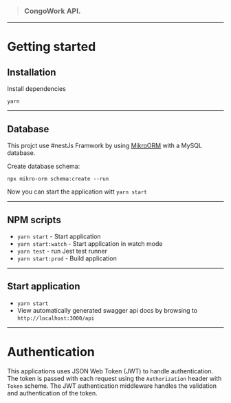 

> ### CongoWork API.

----------

# Getting started

## Installation
    
Install dependencies
    
    yarn

----------

## Database

This projct use #nestJs Framwork by using [MikroORM](https://mikro-orm.io/) with a MySQL database.

Create database schema:

    npx mikro-orm schema:create --run

Now you can start the application witt `yarn start`

----------

## NPM scripts

- `yarn start` - Start application
- `yarn start:watch` - Start application in watch mode
- `yarn test` - run Jest test runner 
- `yarn start:prod` - Build application

----------

## Start application

- `yarn start`
- View automatically generated swagger api docs by browsing to `http://localhost:3000/api`

----------

# Authentication
 
This applications uses JSON Web Token (JWT) to handle authentication. The token is passed with each request using the `Authorization` header with `Token` scheme. The JWT authentication middleware handles the validation and authentication of the token.
